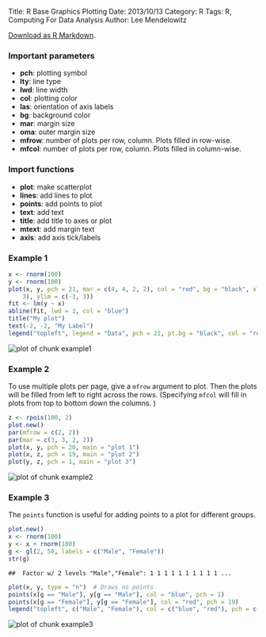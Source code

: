 Title: R Base Graphics Plotting
Date: 2013/10/13
Category: R
Tags: R, Computing For Data Analysis
Author: Lee Mendelowitz

<!--- R Base Graphics Plotting -->

[Download as R Markdown]({filename}rmarkdown/basePlotting.rmd).


### Important parameters ###
* **pch**: plotting symbol
* **lty**: line type
* **lwd**: line width
* **col**: plotting color
* **las**: orientation of axis labels 
* **bg**: background color
* **mar**: margin size
* **oma**: outer margin size
* **mfrow**: number of plots per row, column. Plots filled in row-wise.
* **mfcol**: number of plots per row, column. Plots filled in column-wise.

### Import functions ###
* **plot**: make scatterplot
* **lines**: add lines to plot
* **points**: add points to plot
* **text**: add text
* **title**: add title to axes or plot
* **mtext**: add margin text
* **axis**: add axis tick/labels

### Example 1 ###


```r
x <- rnorm(100)
y <- rnorm(100)
plot(x, y, pch = 21, mar = c(4, 4, 2, 2), col = "red", bg = "black", xlim = c(-3, 
    3), ylim = c(-3, 3))
fit <- lm(y ~ x)
abline(fit, lwd = 3, col = "blue")
title("My plot")
text(-2, -2, "My Label")
legend("topleft", legend = "Data", pch = 21, pt.bg = "black", col = "red")
```

![plot of chunk example1]({filename}figure/baseplotting_example1.png) 


### Example 2 ###
To use multiple plots per page, give a `mfrow` argument to plot. Then the plots will be filled from left to right across the rows. (Specifying `mfcol` will fill in plots from top to bottom down the 
columns. )


```r
z <- rpois(100, 2)
plot.new()
par(mfrow = c(2, 2))
par(mar = c(3, 3, 2, 2))
plot(x, y, pch = 20, main = "plot 1")
plot(x, z, pch = 19, main = "plot 2")
plot(y, z, pch = 1, main = "plot 3")
```

![plot of chunk example2]({filename}figure/baseplotting_example2.png) 


### Example 3 ###

The `points` function is useful for adding points to a plot for different groups.


```r
plot.new()
x <- rnorm(100)
y <- x + rnorm(100)
g <- gl(2, 50, labels = c("Male", "Female"))
str(g)
```

```
##  Factor w/ 2 levels "Male","Female": 1 1 1 1 1 1 1 1 1 1 ...
```

```r
plot(x, y, type = "n")  # Draws no points
points(x[g == "Male"], y[g == "Male"], col = "blue", pch = 1)
points(x[g == "Female"], y[g == "Female"], col = "red", pch = 19)
legend("topleft", c("Male", "Female"), col = c("blue", "red"), pch = c(1, 19))
```

![plot of chunk example3]({filename}figure/baseplotting_example3.png) 



